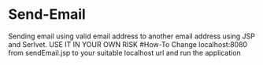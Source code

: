 # Send-Email
Sending email using valid email address to another email address using JSP and Serlvet. USE IT IN YOUR OWN RISK
#How-To
Change localhost:8080 from sendEmail.jsp to your suitable localhost url and run the application
